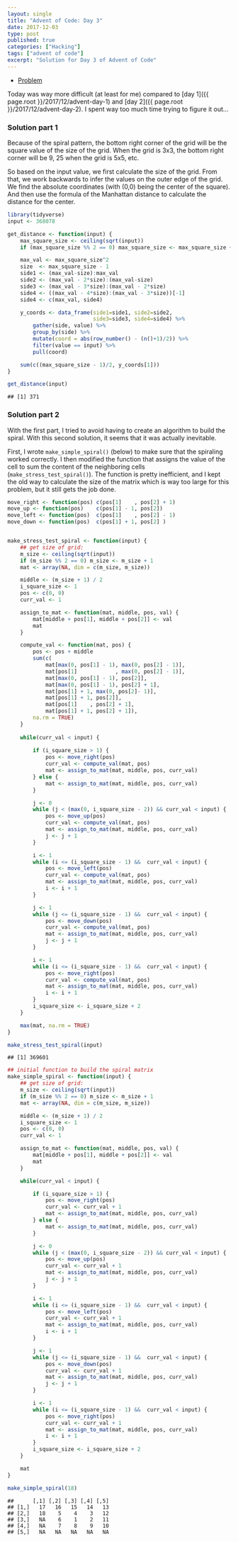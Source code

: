 ```yaml
---
layout: single
title: "Advent of Code: Day 3"
date: 2017-12-03
type: post
published: true
categories: ["Hacking"]
tags: ["advent of code"]
excerpt: "Solution for Day 3 of Advent of Code"
---
```


* [Problem](https://adventofcode.com/2017/day/3)

Today was way more difficult (at least for me) compared to [day 1]({{ page.root }}/2017/12/advent-day-1) and [day 2]({{ page.root }}/2017/12/advent-day-2). I spent way too much time trying to figure it out...

### Solution part 1

Because of the spiral pattern, the bottom right corner of the grid will be the square value of the size of the grid. When the grid is 3x3, the bottom right corner will be 9, 25 when the grid is 5x5, etc.

So based on the input value, we first calculate the size of the grid. From that, we work backwards to infer the values on the outer edge of the grid. We find the absolute coordinates (with (0,0) being the center of the square). And then use the formula of the Manhattan distance to calculate the distance for the center.



```r
library(tidyverse)
input <- 368078

get_distance <- function(input) {
    max_square_size <- ceiling(sqrt(input))
    if (max_square_size %% 2 == 0) max_square_size <- max_square_size + 1

    max_val <- max_square_size^2
    size  <- max_square_size - 1
    side1 <- (max_val-size):max_val
    side2 <- (max_val - 2*size):(max_val-size)
    side3 <- (max_val - 3*size):(max_val - 2*size)
    side4 <- ((max_val - 4*size):(max_val - 3*size))[-1]
    side4 <- c(max_val, side4)

    y_coords <- data_frame(side1=side1, side2=side2,
                           side3=side3, side4=side4) %>%
        gather(side, value) %>%
        group_by(side) %>%
        mutate(coord = abs(row_number() - (n()+1)/2)) %>%
        filter(value == input) %>%
        pull(coord)

    sum(c((max_square_size - 1)/2, y_coords[1]))
}

get_distance(input)
```

```
## [1] 371
```

### Solution part 2

With the first part, I tried to avoid having to create an algorithm to build the spiral. With this second solution, it seems that it was actually inevitable.

First, I wrote `make_simple_spiral()` (below) to make sure that the spiraling worked correctly. I then modified the function that assigns the value of the cell to sum the content of the neighboring cells (`make_stress_test_spiral()`). The function is pretty inefficient, and I kept the old way to calculate the size of the matrix which is way too large for this problem, but it still gets the job done.



```r
move_right <- function(pos) c(pos[1]    , pos[2] + 1)
move_up <- function(pos)    c(pos[1] - 1, pos[2])
move_left <- function(pos)  c(pos[1]    , pos[2] - 1)
move_down <- function(pos)  c(pos[1] + 1, pos[2] )


make_stress_test_spiral <- function(input) {
    ## get size of grid:
    m_size <- ceiling(sqrt(input))
    if (m_size %% 2 == 0) m_size <- m_size + 1
    mat <- array(NA, dim = c(m_size, m_size))

    middle <- (m_size + 1) / 2
    i_square_size <- 1
    pos <- c(0, 0)
    curr_val <- 1

    assign_to_mat <- function(mat, middle, pos, val) {
        mat[middle + pos[1], middle + pos[2]] <- val
        mat
    }

    compute_val <- function(mat, pos) {
        pos <- pos + middle
        sum(c(
            mat[max(0, pos[1] - 1), max(0, pos[2] - 1)],
            mat[pos[1]            , max(0, pos[2] - 1)],
            mat[max(0, pos[1] - 1), pos[2]], 
            mat[max(0, pos[1] - 1), pos[2] + 1],
            mat[pos[1] + 1, max(0, pos[2]- 1)], 
            mat[pos[1] + 1, pos[2]],
            mat[pos[1]    , pos[2] + 1], 
            mat[pos[1] + 1, pos[2] + 1]), 
        na.rm = TRUE)
    }
    
    while(curr_val < input) {        
    
        if (i_square_size > 1) {
            pos <- move_right(pos)
            curr_val <- compute_val(mat, pos)
            mat <- assign_to_mat(mat, middle, pos, curr_val)
        } else {
            mat <- assign_to_mat(mat, middle, pos, curr_val)
        }

        j <- 0
        while (j < (max(0, i_square_size - 2)) && curr_val < input) {
            pos <- move_up(pos)
            curr_val <- compute_val(mat, pos)
            mat <- assign_to_mat(mat, middle, pos, curr_val)
            j <- j + 1
        }

        i <- 1
        while (i <= (i_square_size - 1) &&  curr_val < input) {
            pos <- move_left(pos)
            curr_val <- compute_val(mat, pos)
            mat <- assign_to_mat(mat, middle, pos, curr_val)
            i <- i + 1
        }

        j <- 1
        while (j <= (i_square_size - 1) &&  curr_val < input) {
            pos <- move_down(pos)
            curr_val <- compute_val(mat, pos)
            mat <- assign_to_mat(mat, middle, pos, curr_val)
            j <- j + 1
        }

        i <- 1
        while (i <= (i_square_size - 1) &&  curr_val < input) {
            pos <- move_right(pos)
            curr_val <- compute_val(mat, pos)
            mat <- assign_to_mat(mat, middle, pos, curr_val)
            i <- i + 1
        }
        i_square_size <- i_square_size + 2
    }

    max(mat, na.rm = TRUE)
}

make_stress_test_spiral(input)
```

```
## [1] 369601
```

```r
## initial function to build the spiral matrix
make_simple_spiral <- function(input) {
    ## get size of grid:
    m_size <- ceiling(sqrt(input))
    if (m_size %% 2 == 0) m_size <- m_size + 1
    mat <- array(NA, dim = c(m_size, m_size))

    middle <- (m_size + 1) / 2
    i_square_size <- 1
    pos <- c(0, 0)
    curr_val <- 1

    assign_to_mat <- function(mat, middle, pos, val) {
        mat[middle + pos[1], middle + pos[2]] <- val
        mat
    }

    while(curr_val < input) {

        if (i_square_size > 1) {
            pos <- move_right(pos)
            curr_val <- curr_val + 1
            mat <- assign_to_mat(mat, middle, pos, curr_val)
        } else {
            mat <- assign_to_mat(mat, middle, pos, curr_val)
        }

        j <- 0
        while (j < (max(0, i_square_size - 2)) && curr_val < input) {
            pos <- move_up(pos)
            curr_val <- curr_val + 1
            mat <- assign_to_mat(mat, middle, pos, curr_val)
            j <- j + 1
        }

        i <- 1
        while (i <= (i_square_size - 1) &&  curr_val < input) {
            pos <- move_left(pos)
            curr_val <- curr_val + 1
            mat <- assign_to_mat(mat, middle, pos, curr_val)
            i <- i + 1
        }

        j <- 1
        while (j <= (i_square_size - 1) &&  curr_val < input) {
            pos <- move_down(pos)
            curr_val <- curr_val + 1
            mat <- assign_to_mat(mat, middle, pos, curr_val)
            j <- j + 1
        }

        i <- 1
        while (i <= (i_square_size - 1) &&  curr_val < input) {
            pos <- move_right(pos)
            curr_val <- curr_val + 1
            mat <- assign_to_mat(mat, middle, pos, curr_val)
            i <- i + 1
        }
        i_square_size <- i_square_size + 2
    }

    mat
}

make_simple_spiral(18)
```

```
##      [,1] [,2] [,3] [,4] [,5]
## [1,]   17   16   15   14   13
## [2,]   18    5    4    3   12
## [3,]   NA    6    1    2   11
## [4,]   NA    7    8    9   10
## [5,]   NA   NA   NA   NA   NA
```

